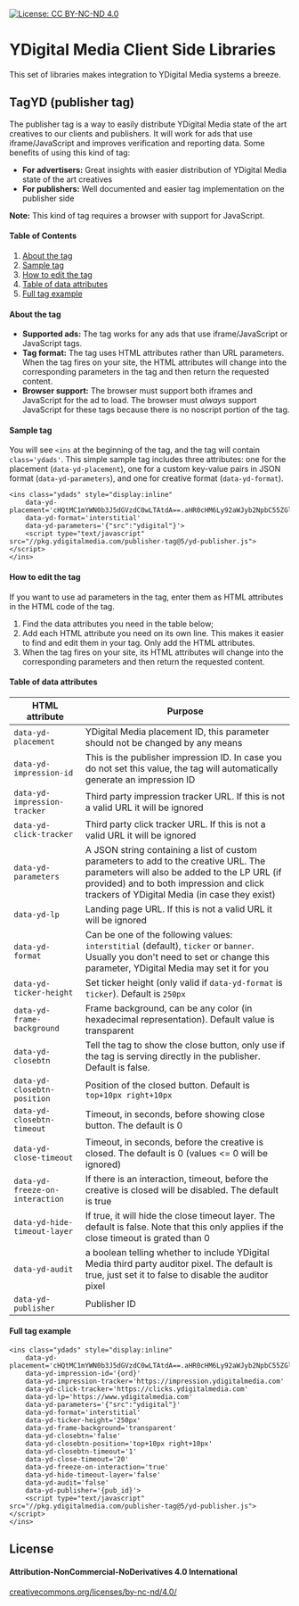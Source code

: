 
[![License: CC BY-NC-ND 4.0](https://licensebuttons.net/l/by-nc-nd/4.0/80x15.png)](https://creativecommons.org/licenses/by-nc-nd/4.0/)


YDigital Media Client Side Libraries
====

This set of libraries makes integration to YDigital Media systems a breeze.



## TagYD (publisher tag)
The publisher tag is a way to easily distribute YDigital Media state of the art creatives to our clients and publishers. It will work for ads that use iframe/JavaScript and improves verification and reporting data. Some benefits of using this kind of tag:

* **For advertisers:** Great insights with easier distribution of YDigital Media state of the art creatives
* **For publishers:** Well documented and easier tag implementation on the publisher side

**Note:** This kind of tag requires a browser with support for JavaScript.


#### Table of Contents
1. [About the tag](#about-the-tag)
2. [Sample tag](#sample-tag)
3. [How to edit the tag](#how-to-edit-the-tag)
4. [Table of data attributes](#table-of-data-attributes)
5. [Full tag example](#full-tag-example)



#### About the tag
*   **Supported ads:**  The tag works for any ads that use iframe/JavaScript or JavaScript tags.
*   **Tag format:**  The tag uses HTML attributes rather than URL parameters. When the tag fires on your site, the HTML attributes will change into the corresponding parameters in the tag and then return the requested content.
*   **Browser support:**  The browser must support both iframes and JavaScript for the ad to load. The browser must  _always_  support JavaScript for these tags because there is no noscript portion of the tag.



#### Sample tag
You will see `<ins` at the beginning of the tag, and the tag will contain `class='ydads'`.
This simple sample tag includes three attributes: one for the placement (`data-yd-placement`), one for a custom key-value pairs in JSON format (`data-yd-parameters`), and one for creative format (`data-yd-format`).
```
<ins class="ydads" style="display:inline"
    data-yd-placement='cHQtMC1mYWN0b3J5dGVzdC0wLTAtdA==.aHR0cHM6Ly92aWJyb2NpbC55ZGlnaXRhbG1lZGlhLmNvbS9zY3JlZW5jbGVhbmVyLw==.Mjk5OS0xMi0zMQ==.'
    data-yd-format='interstitial'
    data-yd-parameters='{"src":"ydigital"}'>
    <script type="text/javascript" src="//pkg.ydigitalmedia.com/publisher-tag@5/yd-publisher.js"></script>
</ins>
```



#### How to edit the tag
If you want to use ad parameters in the tag, enter them as HTML attributes in the HTML code of the tag.
1.  Find the data attributes you need in the table below;
2.  Add each HTML attribute you need on its own line. This makes it easier to find and edit them in your tag. Only add the HTML attributes.
3.  When the tag fires on your site, its HTML attributes will change into the corresponding parameters and then return the requested content.



#### Table of data attributes

|HTML attribute               |Purpose                                                                                                                                                                                                                         |
|-----------------------------|---------------------------------------------------------------------------------------------------------------------------------------------------------------------------------------------------------------------------------------------------------------|
|`data-yd-placement`          |YDigital Media placement ID, this parameter should not be changed by any means                                                                                                                                                  |
|`data-yd-impression-id`      |This is the publisher impression ID. In case you do not set this value, the tag will automatically generate an impression ID                                                                                                    |
|`data-yd-impression-tracker` |Third party impression tracker URL. If this is not a valid URL it will be ignored                                                                                                                                               |
|`data-yd-click-tracker`      |Third party click tracker URL. If this is not a valid URL it will be ignored                                                                                                                                                    |
|`data-yd-parameters`         |A JSON string containing a list of custom parameters to add to the creative URL. The parameters will also be added to the LP URL (if provided) and to both impression and click trackers of YDigital Media (in case they exist)|
|`data-yd-lp`                 |Landing page URL. If this is not a valid URL it will be ignored                                                                                                                                                                 |
|`data-yd-format`             |Can be one of the following values: `interstitial` (default), `ticker` or `banner`. Usually you don't need to set or change this parameter, YDigital Media may set it for you                                                             |
|`data-yd-ticker-height`      |Set ticker height (only valid if `data-yd-format` is `ticker`). Default is `250px` |
|`data-yd-frame-background`   |Frame background, can be any color (in hexadecimal representation). Default value is transparent                                                                                                                                |
|`data-yd-closebtn`           |Tell the tag to show the close button, only use if the tag is serving directly in the publisher. Default is false.                                                                                                              |
|`data-yd-closebtn-position`  |Position of the closed button. Default is `top+10px right+10px`|
|`data-yd-closebtn-timeout`   |Timeout, in seconds, before showing close button. The default is 0                                                                                                                                                              |
|`data-yd-close-timeout`      |Timeout, in seconds, before the creative is closed. The default is 0 (values <= 0 will be ignored)                                                                                                                              |
|`data-yd-freeze-on-interaction` |If there is an interaction, timeout, before the creative is closed will be disabled. The default is true
|`data-yd-hide-timeout-layer`    |If true, it will hide the close timeout layer. The default is false. Note that this only applies if the close timeout is grated than 0                                                                                        |
|`data-yd-audit`                 |a boolean telling whether to include YDigital Media third party auditor pixel. The default is true, just set it to false to disable the auditor pixel                                                                     |
|`data-yd-publisher`             |Publisher ID                                                                                                                                                                                                                    |



#### Full tag example
```
<ins class="ydads" style="display:inline"
    data-yd-placement='cHQtMC1mYWN0b3J5dGVzdC0wLTAtdA==.aHR0cHM6Ly92aWJyb2NpbC55ZGlnaXRhbG1lZGlhLmNvbS9zY3JlZW5jbGVhbmVyLw==.Mjk5OS0xMi0zMQ==.'
    data-yd-impression-id='{ord}'
    data-yd-impression-tracker='https://impression.ydigitalmedia.com'
    data-yd-click-tracker='https://clicks.ydigitalmedia.com'
    data-yd-lp='https://www.ydigitalmedia.com'
    data-yd-parameters='{"src":"ydigital"}'
    data-yd-format='interstitial'
    data-yd-ticker-height='250px'
    data-yd-frame-background='transparent'
    data-yd-closebtn='false'
    data-yd-closebtn-position='top+10px right+10px'
    data-yd-closebtn-timeout='1'
    data-yd-close-timeout='20'
    data-yd-freeze-on-interaction='true'
    data-yd-hide-timeout-layer='false'
    data-yd-audit='false'
    data-yd-publisher='{pub_id}'>
    <script type="text/javascript" src="//pkg.ydigitalmedia.com/publisher-tag@5/yd-publisher.js"></script>
</ins>
```




## License
#### Attribution-NonCommercial-NoDerivatives 4.0 International
[creativecommons.org/licenses/by-nc-nd/4.0/](https://creativecommons.org/licenses/by-nc-nd/4.0/)
